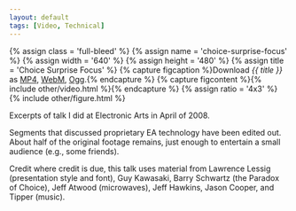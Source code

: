 ```yaml
---
layout: default
tags: [Video, Technical]
---
```


{% assign class = 'full-bleed' %}
{% assign name = 'choice-surprise-focus' %}
{% assign width = '640' %}
{% assign height = '480' %}
{% assign title = 'Choice Surprise Focus' %}
{% capture figcaption %}Download <i>{{ title }}</i> as 
<a href="/videos/{{ name }}.{{ width }}x{{ height }}.mp4">MP4</a>,
<a href="/videos/{{ name }}.{{ width }}x{{ height }}.webm">WebM</a>,
<a href="/videos/{{ name }}.{{ width }}x{{ height }}.ogv">Ogg</a>.{% endcapture %}
{% capture figcontent %}{% include other/video.html %}{% endcapture %}
{% assign ratio = '4x3' %}
{% include other/figure.html %}

Excerpts of talk I did at Electronic Arts in April of 2008.

Segments that discussed proprietary EA technology have been edited out. About half of the original footage remains, just enough to entertain a small audience (e.g., some friends).

Credit where credit is due, this talk uses material from Lawrence Lessig (presentation style and font), Guy Kawasaki, Barry Schwartz (the Paradox of Choice), Jeff Atwood (microwaves), Jeff Hawkins, Jason Cooper, and Tipper (music).

